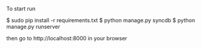 To start run

$ sudo pip install -r requirements.txt
$ python manage.py syncdb
$ python manage.py runserver

then go to
http://localhost:8000 in your browser

